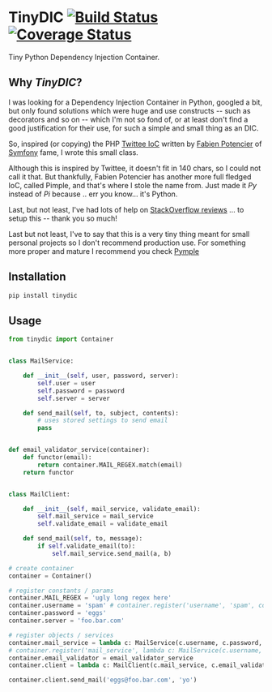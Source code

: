 # TinyDIC [![Build Status](https://travis-ci.org/dareenzo/tinydic.svg?branch=master)](https://travis-ci.org/dareenzo/tinydic) [![Coverage Status](https://coveralls.io/repos/github/dareenzo/tinydic/badge.svg?branch=master)](https://coveralls.io/github/dareenzo/tinydic?branch=master)

Tiny Python Dependency Injection Container.

## Why *TinyDIC*?

I was looking for a Dependency Injection Container in Python, googled a
bit, but only found solutions which were huge and use constructs -- such
as decorators and so on -- which I'm not so fond of, or at least don't
find a good justification for their use, for such a simple and small
thing as an DIC.

So, inspired (or copying) the PHP [Twittee IoC](https://github.com/fabpot-graveyard/twitte)
written by [Fabien Potencier](http://fabien.potencier.org) of [Symfony](http://symfony.com)
fame, I wrote this small class.

Although this is inspired by Twittee, it doesn't fit in 140 chars,
so I could not call it that. But thankfully, Fabien Potencier has another
more full fledged IoC, called Pimple, and that's where I stole the name from.
Just made it *Py* instead of *Pi* because .. err you know... it's Python.

Last, but not least, I've had lots of help on [StackOverflow reviews](http://codereview.stackexchange.com/questions/146964/simple-python-ioc)
... to setup this -- thank you so much!

Last but not least, I've to say that this is a very tiny thing meant for small personal projects so I don't recommend production use. 
For something more proper and mature I recommend you check [Pymple](https://github.com/BernhardPosselt/pymple)

## Installation

```sh
pip install tinydic
```

## Usage

```python
from tinydic import Container


class MailService:

    def __init__(self, user, password, server):
        self.user = user
        self.password = password
        self.server = server

    def send_mail(self, to, subject, contents):
        # uses stored settings to send email
        pass


def email_validator_service(container):
    def functor(email):
        return container.MAIL_REGEX.match(email)
    return functor


class MailClient:

    def __init__(self, mail_service, validate_email):
        self.mail_service = mail_service
        self.validate_email = validate_email

    def send_mail(self, to, message):
        if self.validate_email(to):
            self.mail_service.send_mail(a, b)

# create container
container = Container()

# register constants / params
container.MAIL_REGEX = 'ugly long regex here'
container.username = 'spam' # container.register('username', 'spam', constant = True)
container.password = 'eggs'
container.server = 'foo.bar.com'

# register objects / services
container.mail_service = lambda c: MailService(c.username, c.password, c.server))
# container.register('mail_service', lambda c: MailService(c.username, c.password, c.server), False)
container.email_validator = email_validator_service
container.client = lambda c: MailClient(c.mail_service, c.email_validator)

container.client.send_mail('eggs@foo.bar.com', 'yo')
```
